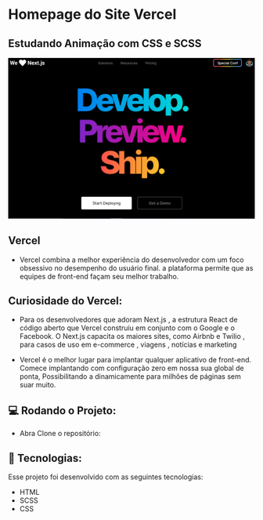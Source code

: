 # Homepage do Site Vercel
## Estudando Animação com CSS e SCSS

<p align="center">
  <img alt="GitHub language" count src=https://github.com/LucasGabryellll/Homepage-Vercel/blob/main/page-concluded/preview-page.PNG>

## Vercel
- Vercel combina a melhor experiência do desenvolvedor com um foco obsessivo no desempenho do usuário final.
a plataforma permite que as equipes de front-end façam seu melhor trabalho.

## Curiosidade do Vercel:
- Para os desenvolvedores que adoram Next.js , a estrutura React de código aberto que Vercel construiu em conjunto com o Google e o Facebook. O Next.js capacita os maiores sites, como Airbnb e Twilio , para casos de uso em e-commerce , viagens , notícias e marketing

- Vercel é o melhor lugar para implantar qualquer aplicativo de front-end. Comece implantando com configuração zero em nossa sua global de ponta, Possibilitando a dinamicamente para milhões de páginas sem suar muito.

## 💻 Rodando o Projeto: 
- Abra Clone o repositório:

 ## 🚀 Tecnologias:
  Esse projeto foi desenvolvido com as seguintes tecnologias:
  - HTML
  - SCSS
  - CSS
